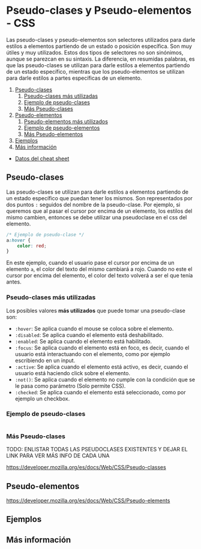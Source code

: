 # Pseudo-clases y Pseudo-elementos - CSS

Las pseudo-clases y pseudo-elementos son selectores utilizados para darle estilos a elementos partiendo de un estado o posición específica. Son muy útiles y muy utilizados. Estos dos tipos de selectores no son sinónimos, aunque se parezcan en su sintaxis. La diferencia, en resumidas palabras, es que las pseudo-clases se utilizan para darle estilos a elementos partiendo de un estado específico, mientras que los pseudo-elementos se utilizan para darle estilos a partes específicas de un elemento.

1. [Pseudo-clases](#pseudo-clases)
   1. [Pseudo-clases más utilizadas](#pseudo-clases-utilizadas)
   2. [Ejemplo de pseudo-clases](#ejemplo-pseudo-clases)
   3. [Más Pseudo-clases](#mas-pseudo-clases)
2. [Pseudo-elementos](#pseudo-elementos)
   1. [Pseudo-elementos más utilizados](#pseudo-elementos-utilizados)
   2. [Ejemplo de pseudo-elementos](#ejemplo-pseudo-elementos)
   3. [Más Pseudo-elementos](#mas-pseudo-elementos)
3. [Ejemplos](#ejemplos)
4. [Más información](#mas-info)

- [Datos del cheat sheet](#cheat-sheet-info)

## Pseudo-clases <span id="pseudo-clases"></span>

Las pseudo-clases se utilizan para darle estilos a elementos partiendo de un estado específico que puedan tener los mismos. Son representados por dos puntos `:` seguidos del nombre de la pseudo-clase. Por ejemplo, si queremos que al pasar el cursor por encima de un elemento, los estilos del mismo cambien, entonces se debe utilizar una pseudoclase en el css del elemento.

```css
/* Ejemplo de pseudo-clase */
a:hover {
    color: red;
}
```

En este ejemplo, cuando el usuario pase el cursor por encima de un elemento `a`, el color del texto del mismo cambiará a rojo. Cuando no este el cursor por encima del elemento, el color del texto volverá a ser el que tenía antes.


### Pseudo-clases más utilizadas <span id="pseudo-clases-utilizadas"></span>

Los posibles valores **más utilizados** que puede tomar una pseudo-clase son:

- `:hover`: Se aplica cuando el mouse se coloca sobre el elemento.
- `:disabled`: Se aplica cuando el elemento está deshabilitado.
- `:enabled`: Se aplica cuando el elemento está habilitado.
- `:focus`: Se aplica cuando el elemento está en foco, es decir, cuando el usuario está interactuando con el elemento, como por ejemplo escribiendo en un input.
- `:active`: Se aplica cuando el elemento está activo, es decir, cuando el usuario está haciendo click sobre el elemento.
- `:not()`: Se aplica cuando el elemento no cumple con la condición que se le pasa como parámetro (Solo permite CSS).
- `:checked`: Se aplica cuando el elemento está seleccionado, como por ejemplo un checkbox.

### Ejemplo de pseudo-clases <span id="ejemplo-pseudo-clases"></span>

```html
```

### Más Pseudo-clases

TODO: ENLISTAR TODAS LAS PSEUDOCLASES EXISTENTES Y DEJAR EL LINK PARA VER MÁS INFO DE CADA UNA

https://developer.mozilla.org/es/docs/Web/CSS/Pseudo-classes



## Pseudo-elementos <span id="pseudo-elementos"></span>

https://developer.mozilla.org/es/docs/Web/CSS/Pseudo-elements

## Ejemplos <span id="ejemplos"></span>

## Más información <span id="mas-info"></span>
